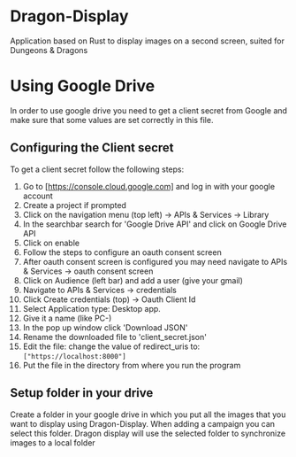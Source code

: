# Dragon-Display
Application based on Rust to display images on a second screen, suited for Dungeons &amp; Dragons

# Using Google Drive
In order to use google drive you need to get a client secret from Google and make sure that some values are set correctly in this file.
## Configuring the Client secret
To get a client secret follow the following steps:
1. Go to [https://console.cloud.google.com] and log in with your google account  
2. Create a project if prompted  
3. Click on the navigation menu (top left) -> APIs & Services -> Library  
5. In the searchbar search for 'Google Drive API' and click on Google Drive API  
6. Click on enable  
7. Follow the steps to configure an oauth consent screen  
8. After oauth consent screen is configured you may need navigate to APIs & Services -> oauth consent screen  
9. Click on Audience (left bar) and add a user (give your gmail)  
10. Navigate to APIs & Services -> credentials  
11. Click Create credentials (top) -> Oauth Client Id  
12. Select Application type: Desktop app.  
13. Give it a name (like PC-<yourname>)  
14. In the pop up window click 'Download JSON'
15. Rename the downloaded file to 'client_secret.json'
16. Edit the file: change the value of redirect_uris to: `["https://localhost:8000"]`  
17. Put the file in the directory from where you run the program  

## Setup folder in your drive
Create a folder in your google drive in which you put all the images that you want to display using Dragon-Display. When adding a campaign you can select this folder. Dragon display will use the selected folder to synchronize images to a local folder


